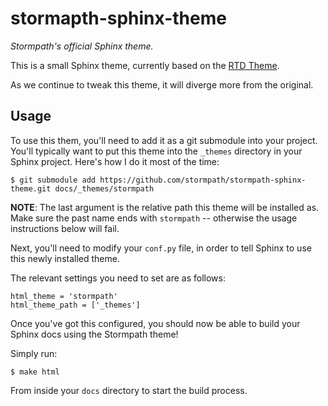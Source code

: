 # stormapth-sphinx-theme

*Stormpath's official Sphinx theme.*


This is a small Sphinx theme, currently based on the
[RTD Theme][].

As we continue to tweak this theme, it will diverge more from the original.


## Usage

To use this them, you'll need to add it as a git submodule into your project.
You'll typically want to put this theme into the `_themes` directory in your
Sphinx project.  Here's how I do it most of the time:

    $ git submodule add https://github.com/stormpath/stormpath-sphinx-theme.git docs/_themes/stormpath

**NOTE**: The last argument is the relative path this theme will be installed
as.  Make sure the past name ends with `stormpath` -- otherwise the usage
instructions below will fail.

Next, you'll need to modify your `conf.py` file, in order to tell Sphinx to use
this newly installed theme.

The relevant settings you need to set are as follows:

    html_theme = 'stormpath'
    html_theme_path = ['_themes']

Once you've got this configured, you should now be able to build your Sphinx
docs using the Stormpath theme!

Simply run:

    $ make html

From inside your `docs` directory to start the build process.


  [RTD Theme]: https://github.com/snide/sphinx_rtd_theme "RTD Theme"
